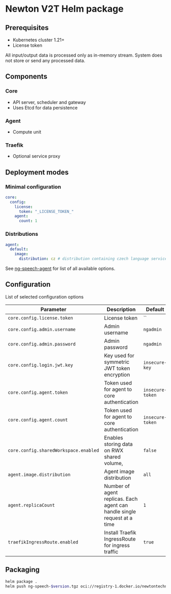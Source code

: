 # Newton V2T Helm package

## Prerequisites

- Kubernetes cluster 1.21+
- License token

All input/output data is processed only as in-memory stream. System does not store or send any processed data.

## Components

### Core

* API server, scheduler and gateway
* Uses Etcd for data persistence

### Agent

* Compute unit

### Traefik

* Optional service proxy

## Deployment modes

### Minimal configuration

```yaml
core:
  config:
    license:
      token: "_LICENSE_TOKEN_"
    agent:
      count: 1
```

### Distributions

```yaml
agent:
  default:
    image:
      distribution: cz # distribution containing czech language service pack
```

See [ng-speech-agent](https://hub.docker.com/r/newtontechnologies/ng-speech-agent/tags) for list of all available
options.

## Configuration

List of selected configuration options

| Parameter                             | Description                                                                            | Default          |
|---------------------------------------|----------------------------------------------------------------------------------------|------------------|
| `core.config.license.token`           | License token                                                                          | ``               |
| `core.config.admin.username`          | Admin username                                                                         | `ngadmin`        |
| `core.config.admin.password`          | Admin password                                                                         | `ngadmin`        |
| `core.config.login.jwt.key`           | Key used for symmetric JWT token encryption                                            | `insecure-key`   |
| `core.config.agent.token`             | Token used for agent to core authentication                                            | `insecure-token` |
| `core.config.agent.count`             | Token used for agent to core authentication                                            | `insecure-token` |
| `core.config.sharedWorkspace.enabled` | Enables storing data on RWX shared volume,                                             | `false`          |
| `agent.image.distribution`            | Agent image distribution                                                               | `all`            |
| `agent.replicaCount`                  | Number of agent replicas. Each agent can handle single request at a time               | `1`              |
| `traefikIngressRoute.enabled`         | Install Traefik IngressRoute for ingress traffic                                       | `true`           |



## Packaging
```bash
helm package .
helm push ng-speech-$version.tgz oci://registry-1.docker.io/newtontechnologies
```
